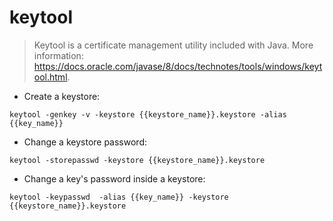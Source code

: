 # keytool

> Keytool is a certificate management utility included with Java.
> More information: <https://docs.oracle.com/javase/8/docs/technotes/tools/windows/keytool.html>.

- Create a keystore:

`keytool -genkey -v -keystore {{keystore_name}}.keystore -alias {{key_name}}`

- Change a keystore password:

`keytool -storepasswd -keystore {{keystore_name}}.keystore`

- Change a key's password inside a keystore:

`keytool -keypasswd  -alias {{key_name}} -keystore {{keystore_name}}.keystore`
